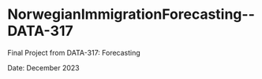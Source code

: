 # NorwegianImmigrationForecasting--DATA-317
Final Project from DATA-317: Forecasting

Date: December 2023